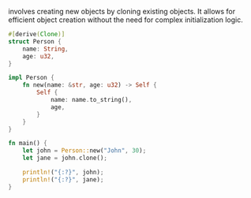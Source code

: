 involves creating new objects by cloning existing objects. It allows for efficient object creation without the need for complex initialization logic.

```rust
#[derive(Clone)]
struct Person {
    name: String,
    age: u32,
}

impl Person {
    fn new(name: &str, age: u32) -> Self {
        Self {
            name: name.to_string(),
            age,
        }
    }
}

fn main() {
    let john = Person::new("John", 30);
    let jane = john.clone();

    println!("{:?}", john);
    println!("{:?}", jane);
}
```